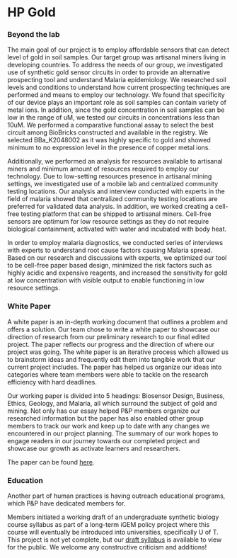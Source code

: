 # HP Gold

### Beyond the lab

The main goal of our project is to employ affordable sensors that can detect level of gold in soil samples. Our target group was artisanal miners living in developing countries. To address the needs of our group, we investigated use of synthetic gold sensor circuits in order to provide an alternative prospecting tool and understand Malaria epidemiology. We researched soil levels and conditions to understand how current prospecting techniques are performed and means to employ our technology. We found that specificity of our device plays an important role as soil samples can contain variety of metal ions. In addition, since the gold concentration in soil samples can be low in the range of uM, we tested our circuits in concentrations less than 10uM. We performed a comparative functional assay to select the best circuit among BioBricks constructed and available in the registry. We selected BBa_K2048002 as it was highly specific to gold and showed minimum to no expression level in the presence of copper metal ions.

Additionally, we performed an analysis for resources available to artisanal miners and minimum amount of resources required to employ our technology. Due to low-setting resources presence in artisanal mining settings, we investigated use of a mobile lab and centralized community testing locations. Our analysis and interview conducted with experts in the field of malaria showed that centralized community testing locations are preferred for validated data analysis. In addition, we worked creating a cell-free testing platform that can be shipped to artisanal miners. Cell-free sensors are optimum for low resource settings as they do not require biological containment, activated with water and incubated with body heat.

 In order to employ malaria diagnostics,  we conducted series of interviews with experts to understand root cause factors causing Malaria spread. Based on our research and discussions with experts, we optimized our tool to be cell-free paper based design, minimized the risk factors such as highly acidic and expensive reagents, and increased the sensitivity for gold at low concentration with visible output to enable functioning in low resource settings.


### White Paper

A white paper is an in-depth working document that outlines a problem and offers a solution. Our team chose to write a white paper to showcase our direction of research from our preliminary research to our final edited project. The paper reflects our progress and the direction of where our project was going. The white paper is an iterative process which allowed us to brainstorm ideas and frequently edit them into tangible work that our current project includes. The paper has helped us organize our ideas into categories where team members were able to tackle on the research efficiency with hard deadlines. 

Our working paper is divided into 5 headings: Biosensor Design, Business, Ethics, Geology, and Malaria, all which surround the subject of gold and mining. Not only has our essay helped P&P members organize our researched information but the paper has also enabled other group members to track our work and keep up to date with any changes we encountered in our project planning. The summary of our work hopes to engage readers in our journey towards our completed project and showcase our growth as activate learners and researchers. 

The paper can be found [here](http://2016.igem.org/wiki/images/a/a0/WhitePaper_October192016.pdf).

### Education
Another part of human practices is having outreach educational programs, which P&P have dedicated members for.

Members initiated a working draft of an undergraduate synthetic biology course syllabus  as part of a long-term iGEM policy project where this course will eventually be introduced into universities, specifically U of T. This project is not yet complete, but our [draft syllabus](http://2016.igem.org/wiki/images/a/ac/T--Toronto--2016_SynBioSyllabus.pdf) is available to view for the public. We welcome any constructive criticism and additions! 

